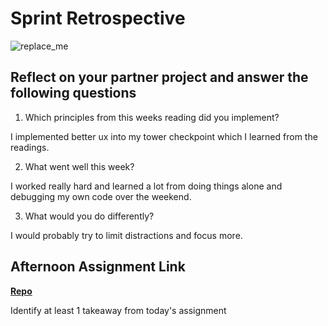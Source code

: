 # Sprint Retrospective

![replace_me](https://codeworks.blob.core.windows.net/public/assets/img/illustrations/placeholder.svg)

## Reflect on your partner project and answer the following questions

1. Which principles from this weeks reading did you implement?

I implemented better ux into my tower checkpoint which I learned from the readings.

2. What went well this week?

I worked really hard and learned a lot from doing things alone and debugging my own code over the weekend.

3. What would you do differently?

I would probably try to limit distractions and focus more.

## Afternoon Assignment Link

**[Repo](https://github.com/ChristineKlosterman/<ASSIGNMENT_REPO>)**

Identify at least 1 takeaway from today's assignment
